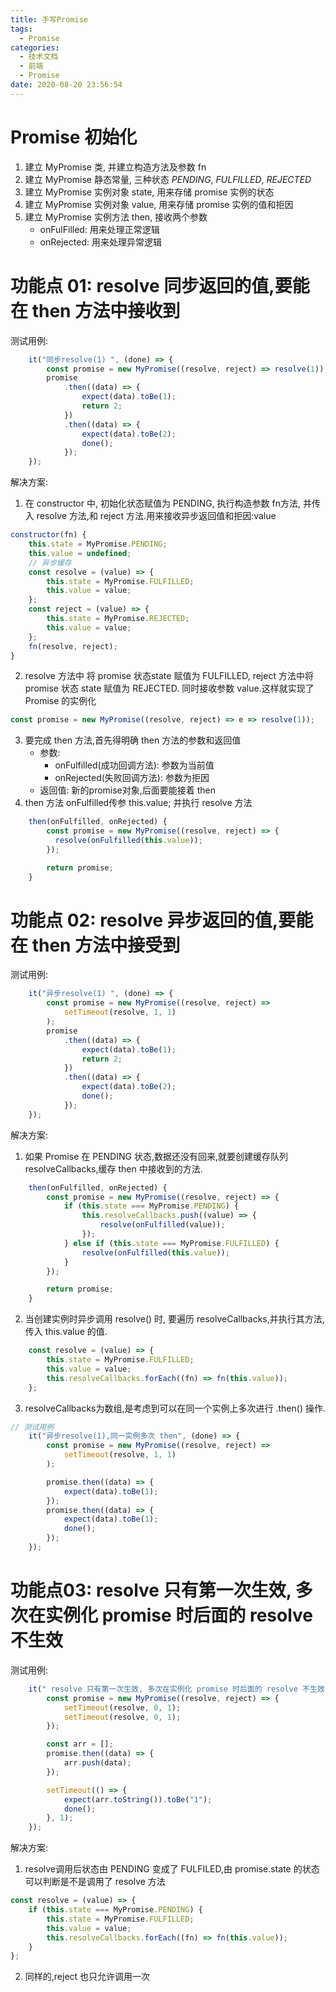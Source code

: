 ```yaml
---
title: 手写Promise
tags:
  - Promise
categories:
  - 技术文档
  - 前端
  - Promise
date: 2020-08-20 23:56:54
---
```


# Promise 初始化

1. 建立 MyPromise 类, 并建立构造方法及参数 fn
2. 建立 MyPromise 静态常量, 三种状态 *PENDING*, *FULFILLED*, *REJECTED*
3. 建立 MyPromise 实例对象 state, 用来存储 promise 实例的状态
4. 建立 MyPromise 实例对象 value, 用来存储 promise 实例的值和拒因
5. 建立 MyPromise 实例方法 then, 接收两个参数
   * onFulFilled: 用来处理正常逻辑
   * onRejected: 用来处理异常逻辑
  

# 功能点 01: resolve 同步返回的值,要能在 then 方法中接收到

测试用例:

```js
    it("同步resolve(1) ", (done) => {
        const promise = new MyPromise((resolve, reject) => resolve(1));
        promise
            .then((data) => {
                expect(data).toBe(1);
                return 2;
            })
            .then((data) => {
                expect(data).toBe(2);
                done();
            });
    });
```
解决方案:

1. 在 constructor 中, 初始化状态赋值为 PENDING, 执行构造参数 fn方法, 并传入 resolve 方法,和 reject 方法.用来接收异步返回值和拒因:value
```js
constructor(fn) {
    this.state = MyPromise.PENDING;
    this.value = undefined;
    // 异步缓存
    const resolve = (value) => {
        this.state = MyPromise.FULFILLED;
        this.value = value;
    };
    const reject = (value) => {
        this.state = MyPromise.REJECTED;
        this.value = value;
    };
    fn(resolve, reject);
}
```
2. resolve 方法中 将 promise 状态state 赋值为 FULFILLED, reject 方法中将 promise 状态 state 赋值为 REJECTED. 同时接收参数 value.这样就实现了 Promise 的实例化
```js
const promise = new MyPromise((resolve, reject) => e => resolve(1));
```
3. 要完成 then 方法,首先得明确 then 方法的参数和返回值
   * 参数: 
      + onFulfilled(成功回调方法): 参数为当前值 
      + onRejected(失败回调方法): 参数为拒因
   * 返回值: 新的promise对象,后面要能接着 then 
4. then 方法 onFulfilled传参 this.value; 并执行 resolve 方法 
```js
    then(onFulfilled, onRejected) {
        const promise = new MyPromise((resolve, reject) => {
          resolve(onFulfilled(this.value));
        });

        return promise;
    }
```

# 功能点 02: resolve 异步返回的值,要能在 then 方法中接受到

测试用例:
```js
    it("异步resolve(1) ", (done) => {
        const promise = new MyPromise((resolve, reject) =>
            setTimeout(resolve, 1, 1)
        );
        promise
            .then((data) => {
                expect(data).toBe(1);
                return 2;
            })
            .then((data) => {
                expect(data).toBe(2);
                done();
            });
    });
```

解决方案:

1. 如果 Promise 在 PENDING 状态,数据还没有回来,就要创建缓存队列 resolveCallbacks,缓存 then 中接收到的方法.
```js
    then(onFulfilled, onRejected) {
        const promise = new MyPromise((resolve, reject) => {
            if (this.state === MyPromise.PENDING) {
                this.resolveCallbacks.push((value) => {
                    resolve(onFulfilled(value));
                });
            } else if (this.state === MyPromise.FULFILLED) {
                resolve(onFulfilled(this.value));
            }
        });

        return promise;
    }
```
2. 当创建实例时异步调用 resolve() 时, 要遍历 resolveCallbacks,并执行其方法, 传入 this.value 的值. 
```js
    const resolve = (value) => {
        this.state = MyPromise.FULFILLED;
        this.value = value;
        this.resolveCallbacks.forEach((fn) => fn(this.value));
    };
```

3. resolveCallbacks为数组,是考虑到可以在同一个实例上多次进行 .then() 操作.
```js
// 测试用例
    it("异步resolve(1),同一实例多次 then", (done) => {
        const promise = new MyPromise((resolve, reject) =>
            setTimeout(resolve, 1, 1)
        );

        promise.then((data) => {
            expect(data).toBe(1);
        });
        promise.then((data) => {
            expect(data).toBe(1);
            done();
        });
    });
```
# 功能点03: resolve 只有第一次生效, 多次在实例化 promise 时后面的 resolve 不生效

测试用例:

```js
    it(" resolve 只有第一次生效, 多次在实例化 promise 时后面的 resolve 不生效", (done) => {
        const promise = new MyPromise((resolve, reject) => {
            setTimeout(resolve, 0, 1);
            setTimeout(resolve, 0, 1);
        });

        const arr = [];
        promise.then((data) => {
            arr.push(data);
        });

        setTimeout(() => {
            expect(arr.toString()).toBe("1");
            done();
        }, 1);
    });
```
解决方案:

1. resolve调用后状态由 PENDING 变成了 FULFILED,由 promise.state 的状态可以判断是不是调用了 resolve 方法

```js
const resolve = (value) => {
    if (this.state === MyPromise.PENDING) {
        this.state = MyPromise.FULFILLED;
        this.value = value;
        this.resolveCallbacks.forEach((fn) => fn(this.value));
    }
};
```
2. 同样的,reject 也只允许调用一次

